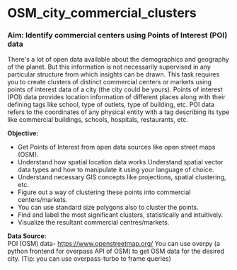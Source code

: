 # OSM_city_commercial_clusters
### **Aim:** Identify commercial centers using Points of Interest (POI) data  
There's a lot of open data available about the demographics and geography of the planet. But this information is not necessarily supervised in any particular structure from which insights can be drawn.  This task requires you to create clusters of distinct commercial centers or markets using points of interest data of a city (the city could be yours). Points of interest (POI) data provides location information of different places along with their defining tags like school, type of outlets, type of building, etc.  POI data refers to the coordinates of any physical entity with a tag describing its type like commercial buildings, schools, hospitals, restaurants, etc. 

**Objective:**  
* Get Points of Interest from open data sources like open street maps (OSM). 
* Understand how spatial location data works Understand spatial vector data types and how to manipulate it using your language of choice.
* Understand necessary GIS concepts like projections, spatial clustering, etc. 
* Figure out a way of clustering these points into commercial centers/markets. 
* You can use standard size polygons also to cluster the points. 
* Find and label the most significant clusters, statistically and intuitively.  
* Visualize the resultant commercial centres/markets.   

**Data Source:**  
POI (OSM) data- https://www.openstreetmap.org/ You can use overpy (a python frontend for overpass API of OSM) to get OSM data for the desired city.  (Tip: you can use overpass-turbo to frame queries)
